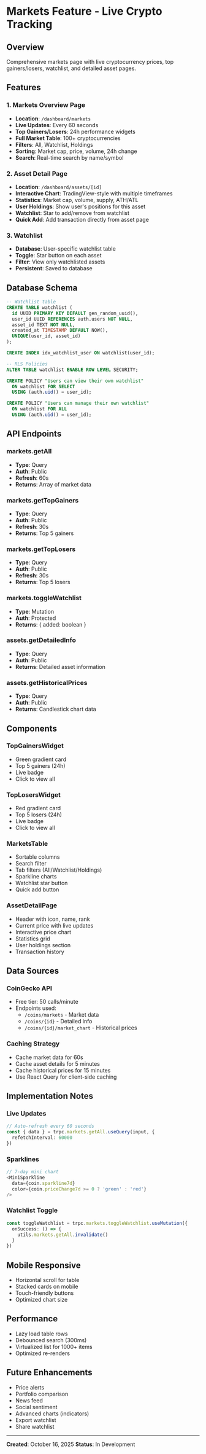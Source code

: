 # Markets Feature - Live Crypto Tracking

## Overview
Comprehensive markets page with live cryptocurrency prices, top gainers/losers, watchlist, and detailed asset pages.

## Features

### 1. Markets Overview Page
- **Location**: `/dashboard/markets`
- **Live Updates**: Every 60 seconds
- **Top Gainers/Losers**: 24h performance widgets
- **Full Market Table**: 100+ cryptocurrencies
- **Filters**: All, Watchlist, Holdings
- **Sorting**: Market cap, price, volume, 24h change
- **Search**: Real-time search by name/symbol

### 2. Asset Detail Page
- **Location**: `/dashboard/assets/[id]`
- **Interactive Chart**: TradingView-style with multiple timeframes
- **Statistics**: Market cap, volume, supply, ATH/ATL
- **User Holdings**: Show user's positions for this asset
- **Watchlist**: Star to add/remove from watchlist
- **Quick Add**: Add transaction directly from asset page

### 3. Watchlist
- **Database**: User-specific watchlist table
- **Toggle**: Star button on each asset
- **Filter**: View only watchlisted assets
- **Persistent**: Saved to database

## Database Schema

```sql
-- Watchlist table
CREATE TABLE watchlist (
  id UUID PRIMARY KEY DEFAULT gen_random_uuid(),
  user_id UUID REFERENCES auth.users NOT NULL,
  asset_id TEXT NOT NULL,
  created_at TIMESTAMP DEFAULT NOW(),
  UNIQUE(user_id, asset_id)
);

CREATE INDEX idx_watchlist_user ON watchlist(user_id);

-- RLS Policies
ALTER TABLE watchlist ENABLE ROW LEVEL SECURITY;

CREATE POLICY "Users can view their own watchlist"
  ON watchlist FOR SELECT
  USING (auth.uid() = user_id);

CREATE POLICY "Users can manage their own watchlist"
  ON watchlist FOR ALL
  USING (auth.uid() = user_id);
```

## API Endpoints

### markets.getAll
- **Type**: Query
- **Auth**: Public
- **Refresh**: 60s
- **Returns**: Array of market data

### markets.getTopGainers
- **Type**: Query
- **Auth**: Public
- **Refresh**: 30s
- **Returns**: Top 5 gainers

### markets.getTopLosers
- **Type**: Query
- **Auth**: Public
- **Refresh**: 30s
- **Returns**: Top 5 losers

### markets.toggleWatchlist
- **Type**: Mutation
- **Auth**: Protected
- **Returns**: { added: boolean }

### assets.getDetailedInfo
- **Type**: Query
- **Auth**: Public
- **Returns**: Detailed asset information

### assets.getHistoricalPrices
- **Type**: Query
- **Auth**: Public
- **Returns**: Candlestick chart data

## Components

### TopGainersWidget
- Green gradient card
- Top 5 gainers (24h)
- Live badge
- Click to view all

### TopLosersWidget
- Red gradient card
- Top 5 losers (24h)
- Live badge
- Click to view all

### MarketsTable
- Sortable columns
- Search filter
- Tab filters (All/Watchlist/Holdings)
- Sparkline charts
- Watchlist star button
- Quick add button

### AssetDetailPage
- Header with icon, name, rank
- Current price with live updates
- Interactive price chart
- Statistics grid
- User holdings section
- Transaction history

## Data Sources

### CoinGecko API
- Free tier: 50 calls/minute
- Endpoints used:
  - `/coins/markets` - Market data
  - `/coins/{id}` - Detailed info
  - `/coins/{id}/market_chart` - Historical prices

### Caching Strategy
- Cache market data for 60s
- Cache asset details for 5 minutes
- Cache historical prices for 15 minutes
- Use React Query for client-side caching

## Implementation Notes

### Live Updates
```typescript
// Auto-refresh every 60 seconds
const { data } = trpc.markets.getAll.useQuery(input, {
  refetchInterval: 60000
})
```

### Sparklines
```typescript
// 7-day mini chart
<MiniSparkline 
  data={coin.sparkline7d}
  color={coin.priceChange7d >= 0 ? 'green' : 'red'}
/>
```

### Watchlist Toggle
```typescript
const toggleWatchlist = trpc.markets.toggleWatchlist.useMutation({
  onSuccess: () => {
    utils.markets.getAll.invalidate()
  }
})
```

## Mobile Responsive
- Horizontal scroll for table
- Stacked cards on mobile
- Touch-friendly buttons
- Optimized chart size

## Performance
- Lazy load table rows
- Debounced search (300ms)
- Virtualized list for 1000+ items
- Optimized re-renders

## Future Enhancements
- Price alerts
- Portfolio comparison
- News feed
- Social sentiment
- Advanced charts (indicators)
- Export watchlist
- Share watchlist

---

**Created**: October 16, 2025
**Status**: In Development
